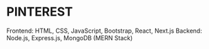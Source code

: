 # PINTEREST
Frontend: HTML, CSS, JavaScript, Bootstrap, React, Next.js Backend: Node.js, Express.js, MongoDB (MERN Stack)
